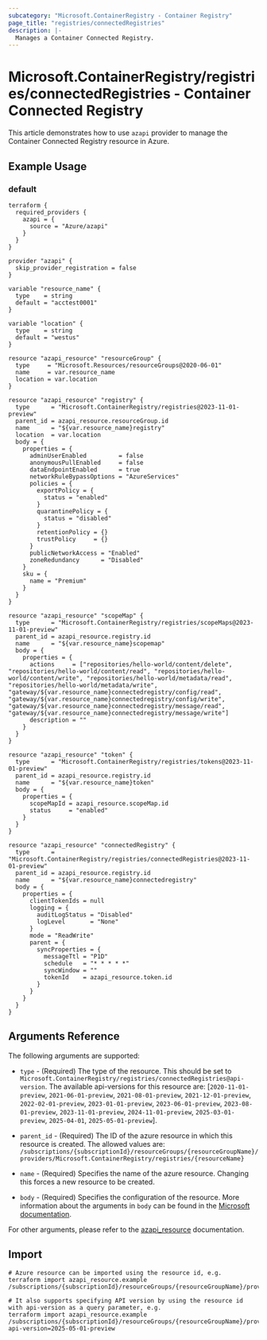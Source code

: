 ```yaml
---
subcategory: "Microsoft.ContainerRegistry - Container Registry"
page_title: "registries/connectedRegistries"
description: |-
  Manages a Container Connected Registry.
---
```


# Microsoft.ContainerRegistry/registries/connectedRegistries - Container Connected Registry

This article demonstrates how to use `azapi` provider to manage the Container Connected Registry resource in Azure.



## Example Usage

### default

```hcl
terraform {
  required_providers {
    azapi = {
      source = "Azure/azapi"
    }
  }
}

provider "azapi" {
  skip_provider_registration = false
}

variable "resource_name" {
  type    = string
  default = "acctest0001"
}

variable "location" {
  type    = string
  default = "westus"
}

resource "azapi_resource" "resourceGroup" {
  type     = "Microsoft.Resources/resourceGroups@2020-06-01"
  name     = var.resource_name
  location = var.location
}

resource "azapi_resource" "registry" {
  type      = "Microsoft.ContainerRegistry/registries@2023-11-01-preview"
  parent_id = azapi_resource.resourceGroup.id
  name      = "${var.resource_name}registry"
  location  = var.location
  body = {
    properties = {
      adminUserEnabled         = false
      anonymousPullEnabled     = false
      dataEndpointEnabled      = true
      networkRuleBypassOptions = "AzureServices"
      policies = {
        exportPolicy = {
          status = "enabled"
        }
        quarantinePolicy = {
          status = "disabled"
        }
        retentionPolicy = {}
        trustPolicy     = {}
      }
      publicNetworkAccess = "Enabled"
      zoneRedundancy      = "Disabled"
    }
    sku = {
      name = "Premium"
    }
  }
}

resource "azapi_resource" "scopeMap" {
  type      = "Microsoft.ContainerRegistry/registries/scopeMaps@2023-11-01-preview"
  parent_id = azapi_resource.registry.id
  name      = "${var.resource_name}scopemap"
  body = {
    properties = {
      actions     = ["repositories/hello-world/content/delete", "repositories/hello-world/content/read", "repositories/hello-world/content/write", "repositories/hello-world/metadata/read", "repositories/hello-world/metadata/write", "gateway/${var.resource_name}connectedregistry/config/read", "gateway/${var.resource_name}connectedregistry/config/write", "gateway/${var.resource_name}connectedregistry/message/read", "gateway/${var.resource_name}connectedregistry/message/write"]
      description = ""
    }
  }
}

resource "azapi_resource" "token" {
  type      = "Microsoft.ContainerRegistry/registries/tokens@2023-11-01-preview"
  parent_id = azapi_resource.registry.id
  name      = "${var.resource_name}token"
  body = {
    properties = {
      scopeMapId = azapi_resource.scopeMap.id
      status     = "enabled"
    }
  }
}

resource "azapi_resource" "connectedRegistry" {
  type      = "Microsoft.ContainerRegistry/registries/connectedRegistries@2023-11-01-preview"
  parent_id = azapi_resource.registry.id
  name      = "${var.resource_name}connectedregistry"
  body = {
    properties = {
      clientTokenIds = null
      logging = {
        auditLogStatus = "Disabled"
        logLevel       = "None"
      }
      mode = "ReadWrite"
      parent = {
        syncProperties = {
          messageTtl = "P1D"
          schedule   = "* * * * *"
          syncWindow = ""
          tokenId    = azapi_resource.token.id
        }
      }
    }
  }
}
```



## Arguments Reference

The following arguments are supported:

* `type` - (Required) The type of the resource. This should be set to `Microsoft.ContainerRegistry/registries/connectedRegistries@api-version`. The available api-versions for this resource are: [`2020-11-01-preview`, `2021-06-01-preview`, `2021-08-01-preview`, `2021-12-01-preview`, `2022-02-01-preview`, `2023-01-01-preview`, `2023-06-01-preview`, `2023-08-01-preview`, `2023-11-01-preview`, `2024-11-01-preview`, `2025-03-01-preview`, `2025-04-01`, `2025-05-01-preview`].

* `parent_id` - (Required) The ID of the azure resource in which this resource is created. The allowed values are:  
  `/subscriptions/{subscriptionId}/resourceGroups/{resourceGroupName}/providers/Microsoft.ContainerRegistry/registries/{resourceName}`

* `name` - (Required) Specifies the name of the azure resource. Changing this forces a new resource to be created.

* `body` - (Required) Specifies the configuration of the resource. More information about the arguments in `body` can be found in the [Microsoft documentation](https://learn.microsoft.com/en-us/azure/templates/Microsoft.ContainerRegistry/registries/connectedRegistries?pivots=deployment-language-terraform).

For other arguments, please refer to the [azapi_resource](https://registry.terraform.io/providers/Azure/azapi/latest/docs/resources/resource) documentation.

## Import

 ```shell
 # Azure resource can be imported using the resource id, e.g.
 terraform import azapi_resource.example /subscriptions/{subscriptionId}/resourceGroups/{resourceGroupName}/providers/Microsoft.ContainerRegistry/registries/{resourceName}/connectedRegistries/{resourceName}
 
 # It also supports specifying API version by using the resource id with api-version as a query parameter, e.g.
 terraform import azapi_resource.example /subscriptions/{subscriptionId}/resourceGroups/{resourceGroupName}/providers/Microsoft.ContainerRegistry/registries/{resourceName}/connectedRegistries/{resourceName}?api-version=2025-05-01-preview
 ```
